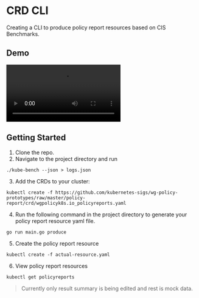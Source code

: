 # CRD CLI

Creating a CLI to produce policy report resources based on CIS Benchmarks.

## Demo

![CRD CLI in action](./static/crdcli-demo.mp4)

## Getting Started

1. Clone the repo.
2. Navigate to the project directory and run

```
./kube-bench --json > logs.json
```

3. Add the CRDs to your cluster:

```
kubectl create -f https://github.com/kubernetes-sigs/wg-policy-prototypes/raw/master/policy-report/crd/wgpolicyk8s.io_policyreports.yaml

```

4. Run the following command in the project directory to generate your policy report resource yaml file.

```
go run main.go produce
```

5. Create the policy report resource

```
kubectl create -f actual-resource.yaml

```

6. View policy report resources

```
kubectl get policyreports

```

> Currently only result summary is being edited and rest is mock data.
